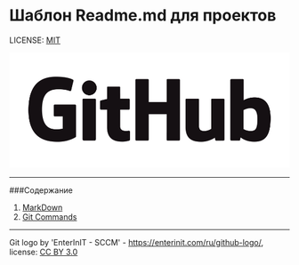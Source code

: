 # Шаблон Readme.md для проектов

LICENSE: [MIT](./license.md)

![GitHubLogo](./assets/GitHub_Logo.png)

---

###Содержание
1. [MarkDown](MarkDown.md)
2. [Git Commands](GitCommands.md)

---

Git logo by 'EnterInIT - SCCM' - https://enterinit.com/ru/github-logo/, 
license: [CC BY 3.0](https://creativecommons.org/licenses/by/3.0/) 